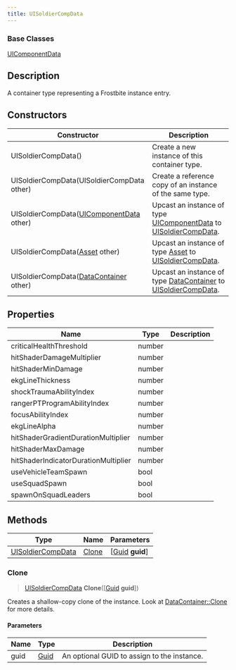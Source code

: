 ```yaml
---
title: UISoldierCompData
---
```

### Base Classes

[UIComponentData](/vext/ref/fb/uicomponentdata/)

## Description

A container type representing a Frostbite instance entry.

## Constructors

| Constructor                                                                  | Description                                                                                                               |
| ---------------------------------------------------------------------------- | ------------------------------------------------------------------------------------------------------------------------- |
| UISoldierCompData()                                                          | Create a new instance of this container type.                                                                             |
| UISoldierCompData(UISoldierCompData other)                                   | Create a reference copy of an instance of the same type.                                                                  |
| UISoldierCompData([UIComponentData](/vext/ref/fb/uicomponentdata/) other)                  | Upcast an instance of type [UIComponentData](/vext/ref/fb/uicomponentdata/) to [UISoldierCompData](/vext/ref/fb/uisoldiercompdata/).                  |
| UISoldierCompData([Asset](/vext/ref/fb/asset/) other)                                      | Upcast an instance of type [Asset](/vext/ref/fb/asset/) to [UISoldierCompData](/vext/ref/fb/uisoldiercompdata/).                                      |
| UISoldierCompData([DataContainer](/vext/ref/shared/class/datacontainer) other) | Upcast an instance of type [DataContainer](/vext/ref/shared/class/datacontainer) to [UISoldierCompData](/vext/ref/fb/uisoldiercompdata/). |

## Properties

| Name                                 | Type   | Description |
| ------------------------------------ | ------ | ----------- |
| criticalHealthThreshold              | number |             |
| hitShaderDamageMultiplier            | number |             |
| hitShaderMinDamage                   | number |             |
| ekgLineThickness                     | number |             |
| shockTraumaAbilityIndex              | number |             |
| rangerPTProgramAbilityIndex          | number |             |
| focusAbilityIndex                    | number |             |
| ekgLineAlpha                         | number |             |
| hitShaderGradientDurationMultiplier  | number |             |
| hitShaderMaxDamage                   | number |             |
| hitShaderIndicatorDurationMultiplier | number |             |
| useVehicleTeamSpawn                  | bool   |             |
| useSquadSpawn                        | bool   |             |
| spawnOnSquadLeaders                  | bool   |             |

## Methods

| Type                                   | Name            | Parameters                                     |
| -------------------------------------- | --------------- | ---------------------------------------------- |
| [UISoldierCompData](/vext/ref/fb/uisoldiercompdata/) | [Clone](#clone) | \[[Guid](/vext/ref/shared/class/guid) **guid**\] |

### Clone

> [UISoldierCompData](/vext/ref/fb/uisoldiercompdata/) **Clone**(\[[Guid](/vext/ref/shared/class/guid) **guid**\])

Creates a shallow-copy clone of the instance. Look at [DataContainer::Clone](/vext/ref/shared/class/datacontainer#clone) for more details.

#### Parameters

| Name | Type         | Description                                 |
| ---- | ------------ | ------------------------------------------- |
| guid | [Guid](/vext/ref/shared/class/guid/) | An optional GUID to assign to the instance. |
